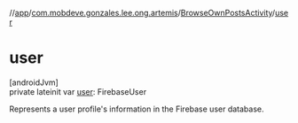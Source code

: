 //[app](../../../index.md)/[com.mobdeve.gonzales.lee.ong.artemis](../index.md)/[BrowseOwnPostsActivity](index.md)/[user](user.md)

# user

[androidJvm]\
private lateinit var [user](user.md): FirebaseUser

Represents a user profile's information in the Firebase user database.
